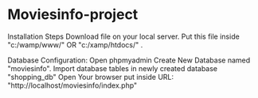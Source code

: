 # Moviesinfo-project

Installation Steps
Download file on your local server.
Put this file inside "c:/wamp/www/" OR "c:/xamp/htdocs/" .


Database Configuration:
Open phpmyadmin
Create New Database named "moviesinfo".
Import database tables in newly created database "shopping_db"
Open Your browser put inside URL: "http://localhost/moviesinfo/index.php"

